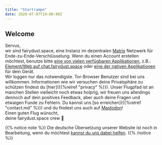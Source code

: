 ```yaml
---
title: "Startrampe"
date: 2020-07-07T19:00:00Z
---
```


## Welcome

Servus,  
wir sind fairydust.space, eine Instanz im dezentralen [Matrix](https://matrix.org/) Netzwerk für Ende-zu-Ende-Verschlüsselung.
Wenn du einen Account erstellen möchtest, benutze bitte [eine von vielen verfügbaren Applikationen](https://matrix.org/clients/), z.B.: [Element/Web auf chat.fairydust.space](https://chat.fairydust.space) oder [eine der nativen Applikationen](https://element.io/get-started) für dein Gerät.  
Wir loggen nur das notwendigste. Tor-Browser Benutzer sind bei uns willkommen. Informationen wie wir versuchen deine Privatsphäre zu schützen findest du [hier]({{%relref "privacy" %}}).
Unser Flugpfad ist an manchen Stellen vielleicht noch etwas holprig, wir freuen uns allerdings dennoch auf dein positives Feedback, aber auch deine Fragen und etwaigen Funde zu Fehlern.
Du kannst uns [so erreichen]({{%relref "contact.md" %}}) und du findest uns auch auf [<a rel="me" href="https://chaos.social/@fairydust_space">Mastodon</a>](https://chaos.social/@fairydust_space)!  
Einen guten Flug wünscht,  
deine fairydust.space crew &#x1F680;


{{% notice note %}}
Die deutsche Übersetzung unserer Website ist noch in Bearbeitung, wenn du möchtest [kannst du uns dabei helfen](https://github.com/fairydust-space/launchpad).
{{% /notice %}}
